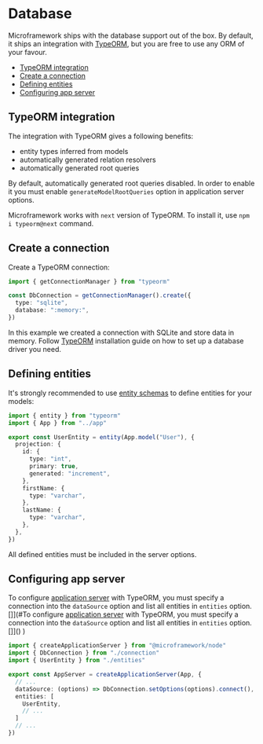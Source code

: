 # Database

Microframework ships with the database support out of the box.
By default, it ships an integration with [TypeORM](http://typeorm.io),
but you are free to use any ORM of your favour.

* [TypeORM integration](#typeorm-integration)
* [Create a connection](#create-a-connection)
* [Defining entities](#defining-entities)
* [Configuring app server](#configuring-app-server)

## TypeORM integration

The integration with TypeORM gives a following benefits:

* entity types inferred from models
* automatically generated relation resolvers
* automatically generated root queries

By default, automatically generated root queries disabled.
In order to enable it you must enable `generateModelRootQueries` option in application server options.

Microframework works with `next` version of TypeORM.
To install it, use `npm i typeorm@next` command.

## Create a connection

Create a TypeORM connection:

```typescript
import { getConnectionManager } from "typeorm"

const DbConnection = getConnectionManager().create({
  type: "sqlite",
  database: ":memory:",
})
```

In this example we created a connection with SQLite and store data in memory.
Follow [TypeORM](http://typeorm.io) installation guide on how to set up a
database driver you need. 

## Defining entities

It's strongly recommended to use [entity schemas](https://typeorm.io/#/separating-entity-definition)
 to define entities for your models:

```typescript
import { entity } from "typeorm"
import { App } from "../app"

export const UserEntity = entity(App.model("User"), {
  projection: {
    id: {
      type: "int",
      primary: true,
      generated: "increment",
    },
    firstName: {
      type: "varchar",
    },
    lastName: {
      type: "varchar",
    },
  },
})
```

All defined entities must be included in the server options.

## Configuring app server

To configure [application server](application-server.md) with TypeORM, 
you must specify a connection into the `dataSource` option
and list all entities in `entities` option.[]](#To configure [application server](application-server.md) with TypeORM, 
you must specify a connection into the `dataSource` option
and list all entities in `entities` option.[]]() 
) 

```typescript
import { createApplicationServer } from "@microframework/node"
import { DbConnection } from "./connection"
import { UserEntity } from "./entities"

export const AppServer = createApplicationServer(App, {
  // ...
  dataSource: (options) => DbConnection.setOptions(options).connect(),
  entities: [
    UserEntity,
    // ...
  ]
  // ...
})
```
